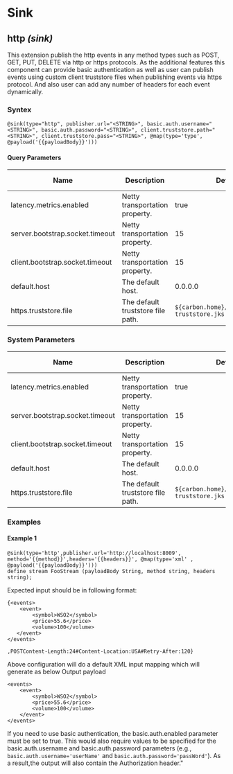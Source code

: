 # Sink


## http _(sink)_

This extension publish the http events in any method types such as POST, GET, PUT, DELETE  via http or https
protocols. As the additional features this component can provide basic
authentication as well as user can publish events using custom client truststore
files when publishing events via https protocol. And also user can add any
number of headers for each event dynamically.

### Syntex

```
@sink(type="http", publisher.url="<STRING>", basic.auth.username="<STRING>", basic.auth.password="<STRING>", client.truststore.path="<STRING>", client.truststore.pass="<STRING>", @map(type='type', @payload('{{payloadBody}}')))
```

#### Query Parameters

|Name	|Description| Default Value| Possible Parameters|
|-------|-----------|--------------|--------------------|
|latency.metrics.enabled|Netty transportation property.|true|N/A|
|server.bootstrap.socket.timeout|Netty transportation property.|15|N/A|
|client.bootstrap.socket.timeout|Netty transportation property.|15|N/A|
|default.host|The default host.|0.0.0.0|N/A|
|https.truststore.file|The default truststore file path.|`${carbon.home}/conf/security/client-truststore.jks`|N/A|

### System Parameters

|Name	|Description| Default Value| Possible Parameters|
|-------|-----------|--------------|--------------------|
|latency.metrics.enabled|Netty transportation property.|true|N/A|
|server.bootstrap.socket.timeout|Netty transportation property.|15|N/A|
|client.bootstrap.socket.timeout|Netty transportation property.|15|N/A|
|default.host|The default host.|0.0.0.0|N/A|
|https.truststore.file|The default truststore file path.|`${carbon.home}/conf/security/client-truststore.jks`|N/A|

### Examples

#### Example 1
```
@sink(type='http',publisher.url='http://localhost:8009', method='{{method}}',headers='{{headers}}', @map(type='xml' , @payload('{{payloadBody}}')))
define stream FooStream (payloadBody String, method string, headers string);
```
Expected input should be in following format:
```
{<events>
    <event>
        <symbol>WSO2</symbol>
        <price>55.6</price>
        <volume>100</volume>
   </event>
</events>

,POSTContent-Length:24#Content-Location:USA#Retry-After:120}
```
Above configuration will do a default XML input mapping which will generate as below
Output payload
```
<events>
    <event>   
        <symbol>WSO2</symbol>
        <price>55.6</price>
        <volume>100</volume>
    </event>
</events>
```
If you need to use basic authentication, the
basic.auth.enabled parameter must be set to true. This would also require
values to be specified for the basic.auth.username and basic.auth.password
parameters (e.g., `basic.auth.username='userName'` and
`basic.auth.password='passWord'`). As a result,the output will also contain the
Authorization header."

